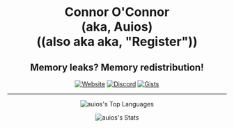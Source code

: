 <div align="center">
  
  # Connor O'Connor<br>(aka, Auios)<br>((also aka aka, "Register"))
  
  ## Memory leaks? Memory redistribution!
  
  [![Website](https://img.shields.io/badge/🌐_Website-auios.com-blue?style=for-the-badge)](https://www.auios.com)
  [![Discord](https://img.shields.io/badge/💬_Discord-Join_Server-7289da?style=for-the-badge&logo=discord&logoColor=white)](https://discord.gg/XtB7qbqA6E)
  [![Gists](https://img.shields.io/badge/📝_Gists-View_Collection-black?style=for-the-badge&logo=github)](https://gist.github.com/auios)
  
  ---
  
  ![auios's Top Languages](https://github-readme-stats.vercel.app/api/top-langs/?username=auios&theme=highcontrast&show_icons=true&hide_border=false&layout=compact)
  
  ![auios's Stats](https://github-readme-stats.vercel.app/api?username=auios&theme=highcontrast&show_icons=true&hide_border=false&count_private=true)
</div>
